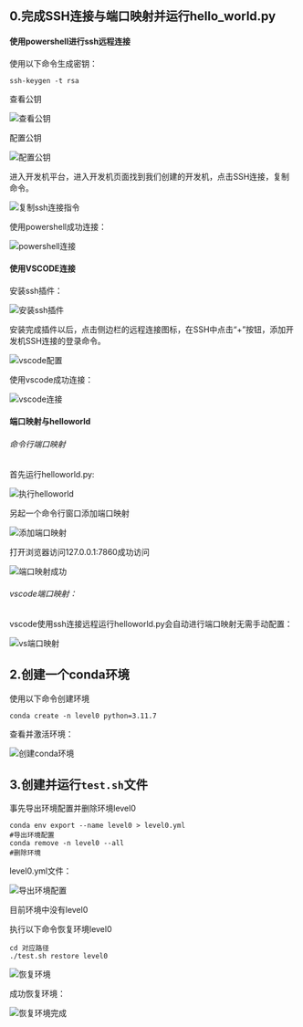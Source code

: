 ## 0.完成SSH连接与端口映射并运行hello_world.py

#### 使用powershell进行ssh远程连接

使用以下命令生成密钥：

```
ssh-keygen -t rsa
```

查看公钥

![查看公钥](D:\python学习项目\a_internlm\internlm\linux\查看公钥.png)

配置公钥

![配置公钥](D:\python学习项目\a_internlm\internlm\linux\配置公钥.png)

进入开发机平台，进入开发机页面找到我们创建的开发机，点击SSH连接，复制命令。

![复制ssh连接指令](D:\python学习项目\a_internlm\internlm\linux\复制ssh连接指令.png)

使用powershell成功连接：

![powershell连接](D:\python学习项目\a_internlm\internlm\linux\powershell连接.png)

#### 使用VSCODE连接

安装ssh插件：

![安装ssh插件](D:\python学习项目\a_internlm\internlm\linux\安装ssh插件.png)

安装完成插件以后，点击侧边栏的远程连接图标，在SSH中点击“+”按钮，添加开发机SSH连接的登录命令。

![vscode配置](D:\python学习项目\a_internlm\internlm\linux\vscode配置.png)

使用vscode成功连接：

![vscode连接](D:\python学习项目\a_internlm\internlm\linux\vscode连接.png)

#### 端口映射与helloworld

###### 命令行端口映射

首先运行helloworld.py:

![执行helloworld](D:\python学习项目\a_internlm\internlm\linux\执行helloworld.png)

另起一个命令行窗口添加端口映射

![添加端口映射](D:\python学习项目\a_internlm\internlm\linux\添加端口映射.png)

打开浏览器访问127.0.0.1:7860成功访问

![端口映射成功](D:\python学习项目\a_internlm\internlm\linux\端口映射成功.png)

###### vscode端口映射：

vscode使用ssh连接远程运行helloworld.py会自动进行端口映射无需手动配置：

![vs端口映射](D:\python学习项目\a_internlm\internlm\linux\vs端口映射.png)



## 2.创建一个conda环境

使用以下命令创建环境

```
conda create -n level0 python=3.11.7
```

查看并激活环境：

![创建conda环境](D:\python学习项目\a_internlm\internlm\linux\创建conda环境.png)

## 3.创建并运行`test.sh`文件

事先导出环境配置并删除环境level0

```
conda env export --name level0 > level0.yml
#导出环境配置
conda remove -n level0 --all
#删除环境
```

level0.yml文件：

![导出环境配置](D:\python学习项目\a_internlm\internlm\linux\导出环境配置.png)

目前环境中没有level0

执行以下命令恢复环境level0

```
cd 对应路径
./test.sh restore level0
```

![恢复环境](D:\python学习项目\a_internlm\internlm\linux\恢复环境.png)

成功恢复环境：

![恢复环境完成](D:\python学习项目\a_internlm\internlm\linux\恢复环境完成.png)